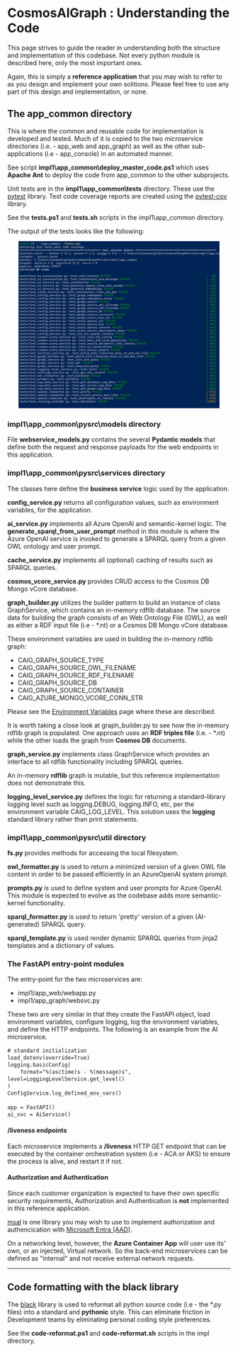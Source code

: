 # CosmosAIGraph : Understanding the Code

This page strives to guide the reader in understanding both
the structure and implementation of this codebase.  Not every
python module is described here, only the most important ones.

Again, this is simply a **reference application** that you may
wish to refer to as you design and implement your own solitions.
Please feel free to use any part of this design and implementation,
or none.

## The app_common directory

This is where the common and reusable code for implementation is developed and tested.
Much of it is copied to the two microservice directories 
(i.e. - app_web and app_graph) as well as the other 
sub-applications (i.e - app_console) in an automated manner.

See script **impl1\app_common\deploy_master_code.ps1** which uses
**Apache Ant** to deploy the code from app_common to the other subprojects.

Unit tests are in the **impl1\app_common\tests** directory.
These use the [pytest](https://pypi.org/project/pytest/) library.
Test code coverage reports are created using the [pytest-cov](https://pypi.org/project/pytest-cov/)
library. 

See the **tests.ps1** and **tests.sh** scripts in the impl1\app_common directory.

The output of the tests looks like the following:

<p align="center">
  <img src="img/pytest_unit_tests.png" width="90%">
</p>

### impl1\app_common\pysrc\models directory

File **webservice_models.py** contains the several **Pydantic models** 
that define both the request and response payloads for the web endpoints
in this application.

### impl1\app_common\pysrc\services directory

The classes here define the **business service** logic used by the application.

**config_service.py** returns all configuration values, such as environment variables,
for the application.

**ai_service.py** implements all Azure OpenAI and semantic-kernel logic.
The **generate_sparql_from_user_prompt** method in this module is where
the Azure OpenAI service is invoked to generate a SPARQL query from a
given OWL ontology and user prompt.

**cache_service.py** implements all (optional) caching of results such as SPARQL queries.

**cosmos_vcore_service.py** provides CRUD access to the Cosmos DB Mongo vCore database.

**graph_builder.py** utilizes the builder pattern to build an instance of
class GraphService, which contains an in-memory rdflib database.
The source data for building the graph consists of an Web Ontology File (OWL),
as well as either a RDF input file (i.e - *.nt) or a Cosmos DB Mongo vCore database.

These environment variables are used in building the in-memory rdflib graph:
- CAIG_GRAPH_SOURCE_TYPE
- CAIG_GRAPH_SOURCE_OWL_FILENAME
- CAIG_GRAPH_SOURCE_RDF_FILENAME
- CAIG_GRAPH_SOURCE_DB
- CAIG_GRAPH_SOURCE_CONTAINER
- CAIG_AZURE_MONGO_VCORE_CONN_STR 

Please see the [Environment Variables](environment_variables.md) page where
these are described.

It is worth taking a close look at graph_builder.py to see how the in-memory
rdflib graph is populated.  One approach uses an **RDF triples file** (i.e. - *.nt)
while the other loads the graph from **Cosmos DB** documents.

**graph_service.py** implements class GraphService which provides an interface
to all rdflib functionality including SPARQL queries.

An in-memory **rdflib** graph is mutable, but this reference implementation
does not demonstrate this.

**logging_level_service.py** defines the logic for returning a standard-library
logging level such as logging.DEBUG, logging.INFO, etc, per the environment
variable CAIG_LOG_LEVEL.  This solution uses the **logging** standard library
rather than print statements.

### impl1\app_common\pysrc\util directory

**fs.py** provides methods for accessing the local filesystem.

**owl_formatter.py** is used to return a minimized version of
a given OWL file content in order to be passed efficiently in an
AzureOpenAI system prompt.

**prompts.py** is used to define system and user prompts for 
Azure OpenAI.  This module is expected to evolve as the codebase
adds more semantic-kernel functionality.

**sparql_formatter.py** is used to return 'pretty' version of
a given (AI-generated) SPARQL query.

**sparql_template.py** is used render dynamic SPARQL queries from jinja2
templates and a dictionary of values.

### The FastAPI entry-point modules

The entry-point for the two microservices are:

- impl1/app_web/webapp.py
- impl1/app_graph/websvc.py

These two are very similar in that they create the FastAPI object,
load environment variables, configure logging, log the environment variables,
and define the HTTP endpoints.
The following is an example from the AI microservice.

```
# standard initialization
load_dotenv(override=True)
logging.basicConfig(
    format="%(asctime)s - %(message)s", level=LoggingLevelService.get_level()
)
ConfigService.log_defined_env_vars()

app = FastAPI()
ai_svc = AiService()
```

#### /liveness endpoints

Each microservice implements a **/liveness** HTTP GET endpoint that
can be executed by the container orchestration system (i.e - ACA or AKS)
to ensure the process is alive, and restart it if not.


#### Authorization and Authentication 

Since each customer organization is expected to have their own specific
security requirements, Authorization and Authentication is **not**
implemented in this reference application.

[msal](https://learn.microsoft.com/en-us/entra/msal/python/) is one
library you may wish to use to implement authorization and authencication
with [Microsoft Entra (AAD)](https://www.microsoft.com/en-us/security/business/identity-access/microsoft-entra-id).

On a networking level, however, the **Azure Container App** will user
use its' own, or an injected, Virtual network.  So the back-end microservices
can be defined as "internal" and not receive external network requests.

---

## Code formatting with the black library

The [black](https://pypi.org/project/black/) library is used to reformat
all python source code (i.e - the *.py files) into a standard and **pythonic**
style.  This can eliminate friction in Development teams by eliminating
personal coding style preferences.

See the **code-reformat.ps1** and **code-reformat.sh** scripts in the impl directory.
